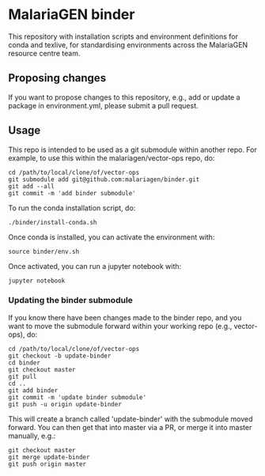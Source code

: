# MalariaGEN binder

This repository with installation scripts and environment definitions
for conda and texlive, for standardising environments across the
MalariaGEN resource centre team.

## Proposing changes

If you want to propose changes to this repository, e.g., add or update
a package in environment.yml, please submit a pull request.

## Usage

This repo is intended to be used as a git submodule within another
repo. For example, to use this within the malariagen/vector-ops repo,
do:

```
cd /path/to/local/clone/of/vector-ops
git submodule add git@github.com:malariagen/binder.git
git add --all
git commit -m 'add binder submodule'
```

To run the conda installation script, do:

```
./binder/install-conda.sh
```

Once conda is installed, you can activate the environment with:

```
source binder/env.sh
```

Once activated, you can run a jupyter notebook with:

```
jupyter notebook
```

### Updating the binder submodule

If you know there have been changes made to the binder repo, and you
want to move the submodule forward within your working repo (e.g.,
vector-ops), do:

```
cd /path/to/local/clone/of/vector-ops
git checkout -b update-binder
cd binder
git checkout master
git pull
cd ..
git add binder
git commit -m 'update binder submodule'
git push -u origin update-binder 
```

This will create a branch called 'update-binder' with the submodule
moved forward. You can then get that into master via a PR, or merge it
into master manually, e.g.:

```
git checkout master
git merge update-binder
git push origin master
```
